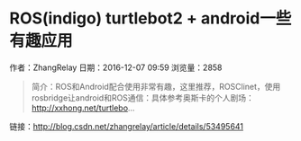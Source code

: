 # ROS(indigo) turtlebot2 + android一些有趣应用
作者：ZhangRelay
日期：2016-12-07 09:59
浏览量：2858
> 简介：ROS和Android配合使用非常有趣，这里推荐，ROSClinet，使用rosbridge让android和ROS通信：具体参考奥斯卡的个人剧场：http://xxhong.net/turtlebo...

 链接：http://blog.csdn.net/zhangrelay/article/details/53495641
